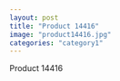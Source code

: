 ```yaml
---
layout: post
title: "Product 14416"
image: "product14416.jpg"
categories: "category1"
---
```

Product 14416

